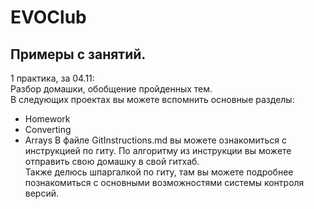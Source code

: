 # EVOClub

Примеры с занятий.
---

1 практика, за 04.11:  
Разбор домашки, обобщение пройденных тем.  
В следующих проектах вы можете вспомнить основные разделы:
* Homework
* Converting
* Arrays
В файле GitInstructions.md вы можете ознакомиться с инструкцией по гиту. По алгоритму из инструкции вы можете отправить свою домашку в свой гитхаб.  
Также делюсь шпаргалкой по гиту, там вы можете подробнее познакомиться с основными возможностями системы контроля версий.
